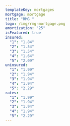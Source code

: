 ```yaml
---
templateKey: mortgages
mortgage: mortgage
title: "RMG "
logo: /img/rmg-mortgage.png
amortization: "25"
isFeatured: true
insured:
  "1": "1.84"
  "2": "1.54"
  "3": "1.54"
  "4": "1.64"
  "5": "2.09"
uninsured:
  "1": "1.99"
  "2": "1.94"
  "3": "1.94"
  "4": "1.94"
  "5": "2.29"
rates:
  "1": "1.99"
  "2": "1.94"
  "3": "1.94"
  "4": "1.94"
  "5": "2.29"
---
```

